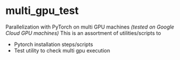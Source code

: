 # multi_gpu_test
Parallelization with PyTorch on multi GPU machines _(tested on Google Cloud GPU machines)_ 
This is an assortment of utilities/scripts to
 * Pytorch installation steps/scripts 
 * Test utility to check multi gpu execution
